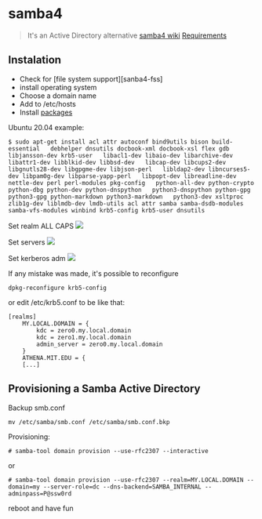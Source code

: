 # samba4
>It's an Active Directory alternative
[samba4 wiki][samba4-doc]
[Requirements][samba4-req]

## Instalation
- Check for [file system support][sanba4-fss]
- install operating system
- Choose a domain name
- Add to /etc/hosts
- Install [packages][samba4-pac]

Ubuntu 20.04 example:

```
$ sudo apt-get install acl attr autoconf bind9utils bison build-essential   debhelper dnsutils docbook-xml docbook-xsl flex gdb libjansson-dev krb5-user   libacl1-dev libaio-dev libarchive-dev libattr1-dev libblkid-dev libbsd-dev   libcap-dev libcups2-dev libgnutls28-dev libgpgme-dev libjson-perl   libldap2-dev libncurses5-dev libpam0g-dev libparse-yapp-perl   libpopt-dev libreadline-dev nettle-dev perl perl-modules pkg-config   python-all-dev python-crypto python-dbg python-dev python-dnspython   python3-dnspython python-gpg python3-gpg python-markdown python3-markdown   python3-dev xsltproc zlib1g-dev liblmdb-dev lmdb-utils acl attr samba samba-dsdb-modules samba-vfs-modules winbind krb5-config krb5-user dnsutils
```
Set realm ALL CAPS
![][realm]

Set servers
![][krbsrv]

Set kerberos adm
![][krbadm]


If any mistake was made, it's possible to reconfigure
```
dpkg-reconfigure krb5-config
```
or edit /etc/krb5.conf to be like that:

```
[realms]
	MY.LOCAL.DOMAIN = {
		kdc = zero0.my.local.domain
		kdc = zero1.my.local.domain
		admin_server = zero0.my.local.domain
	}
	ATHENA.MIT.EDU = {
    [...]
```
## Provisioning a Samba Active Directory

Backup smb.conf
```
mv /etc/samba/smb.conf /etc/samba/smb.conf.bkp
```
Provisioning:
```
# samba-tool domain provision --use-rfc2307 --interactive
```
or
```
# samba-tool domain provision --use-rfc2307 --realm=MY.LOCAL.DOMAIN --domain=my --server-role=dc --dns-backend=SAMBA_INTERNAL --adminpass=P@ssw0rd
```
reboot and have fun

<!-- Mardown Links -->
[samba4-doc]: https://wiki.samba.org/index.php/Main_Page
[samba4-req]: https://wiki.samba.org/index.php/Operating_System_Requirements
[samba4-pac]: https://wiki.samba.org/index.php/Package_Dependencies_Required_to_Build_Samba
[samba4-fss]: https://wiki.samba.org/index.php/File_System_Support
[realm]: /_images/realm.png
[krbsrv]: /_images/krbsrv.png
[krbadm]: /_images/krbadm.png